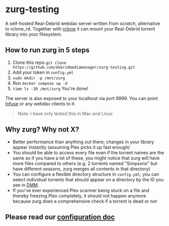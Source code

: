 # zurg-testing

A self-hosted Real-Debrid webdav server written from scratch, alternative to rclone_rd. Together with [rclone](https://rclone.org/) it can mount your Real-Debrid torrent library into your filesystem.

## How to run zurg in 5 steps

1. Clone this repo `git clone https://github.com/debridmediamanager/zurg-testing.git`
2. Add your token in `config.yml`
3. `sudo mkdir -p /mnt/zurg`
4. Run `docker compose up -d`
5. `time ls -1R /mnt/zurg` You're done!

The server is also exposed to your localhost via port 9999. You can point [Infuse](https://firecore.com/infuse) or any webdav clients to it.

> Note: I have only tested this in Mac and Linux

## Why zurg? Why not X?

- Better performance than anything out there; changes in your library appear instantly (assuming Plex picks it up fast enough)
- You should be able to access every file even if the torrent names are the same so if you have a lot of these, you might notice that zurg will have more files compared to others (e.g. 2 torrents named "Simpsons" but have different seasons, zurg merges all contents in that directory)
- You can configure a flexible directory structure in `config.yml`; you can select individual torrents that should appear on a directory by the ID you see in [DMM](https://debridmediamanager.com/).
- If you've ever experienced Plex scanner being stuck on a file and thereby freezing Plex completely, it should not happen anymore because zurg does a comprehensive check if a torrent is dead or not

## Please read our [configuration doc](./config.md)
